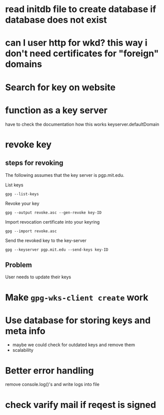 # read initdb file to create database if database does not exist

# can I user http for wkd? this way i don't need certificates for "foreign" domains

# Search for key on website

# function as a key server
have to check the documentation how this works
keyserver.defaultDomain 

# revoke key

## steps for revoking

The following assumes that the key server is pgp.mit.edu.

List keys
```
gpg --list-keys
```

Revoke your key
```
gpg --output revoke.asc --gen-revoke key-ID
```

Import revocation certificate into your keyring
```
gpg --import revoke.asc
```

Send the revoked key to the key-server
```
gpg --keyserver pgp.mit.edu --send-keys key-ID
```
## Problem

User needs to update their keys

# Make `gpg-wks-client create` work

# Use database for storing keys and meta info

- maybe we could check for outdated keys and remove them
- scalability

# Better error handling

remove console.log()'s and write logs into file

# check varify mail if reqest is signed

